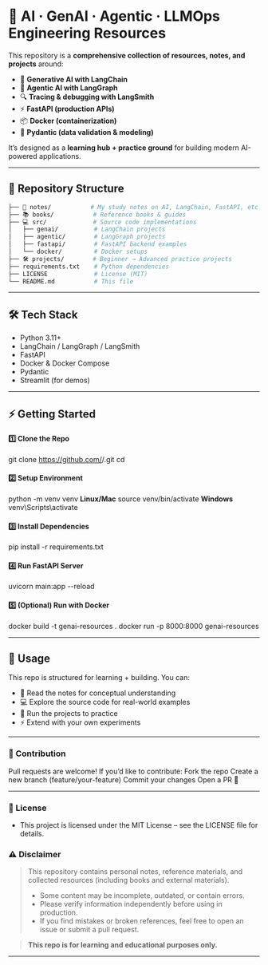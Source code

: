 # 🧠 AI · GenAI · Agentic · LLMOps Engineering Resources

This repository is a **comprehensive collection of resources, notes, and projects** around:  
- 🧠 **Generative AI with LangChain**  
- 🤖 **Agentic AI with LangGraph**  
- 🔍 **Tracing & debugging with LangSmith**  
- ⚡ **FastAPI (production APIs)**  
- 📦 **Docker (containerization)**  
- 📝 **Pydantic (data validation & modeling)**  

It’s designed as a **learning hub + practice ground** for building modern AI-powered applications.  

---

## 📂 Repository Structure  
```bash
├── 📘 notes/           # My study notes on AI, LangChain, FastAPI, etc.
├── 📚 books/           # Reference books & guides
├── 💻 src/             # Source code implementations
│   ├── genai/          # LangChain projects
│   ├── agentic/        # LangGraph projects
│   ├── fastapi/        # FastAPI backend examples
│   └── docker/         # Docker setups
├── 🛠 projects/        # Beginner → Advanced practice projects
├── requirements.txt    # Python dependencies
├── LICENSE             # License (MIT)
└── README.md           # This file

```
---

## 🛠️ Tech Stack

- Python 3.11+
- LangChain / LangGraph / LangSmith
- FastAPI
- Docker & Docker Compose
- Pydantic
- Streamlit (for demos)
---  

## ⚡ Getting Started
#### 1️⃣ Clone the Repo
git clone https://github.com/<your-username>/<your-repo>.git
cd <your-repo>
#### 2️⃣ Setup Environment
python -m venv venv
**Linux/Mac**
source venv/bin/activate
**Windows**
venv\Scripts\activate
#### 3️⃣ Install Dependencies
pip install -r requirements.txt
#### 4️⃣ Run FastAPI Server
uvicorn main:app --reload
#### 5️⃣ (Optional) Run with Docker
docker build -t genai-resources .
docker run -p 8000:8000 genai-resources

---

## 📘 Usage
This repo is structured for learning + building. You can:

* 📖 Read the notes for conceptual understanding
* 💻 Explore the source code for real-world examples
* 🚀 Run the projects to practice
* ⚡ Extend with your own experiments

---
### 🤝 Contribution
Pull requests are welcome! If you’d like to contribute:
Fork the repo
Create a new branch (feature/your-feature)
Commit your changes
Open a PR 🚀

---
### 📜 License
+ This project is licensed under the MIT License – see the LICENSE file for details.

### ⚠️ Disclaimer
> This repository contains personal notes, reference materials, and collected resources (including books and external materials).
> - Some content may be incomplete, outdated, or contain errors.
> - Please verify information independently before using in production.
> - If you find mistakes or broken references, feel free to open an issue or submit a pull request.

> **This repo is for learning and educational purposes only.**

---


